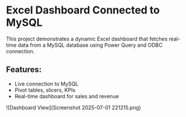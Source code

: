 # Excel Dashboard Connected to MySQL

This project demonstrates a dynamic Excel dashboard that fetches real-time data from a MySQL database using Power Query and ODBC connection.

## Features:
- Live connection to MySQL
- Pivot tables, slicers, KPIs
- Real-time dashboard for sales and revenue

![Dashboard View](Screenshot 2025-07-01 221215.png)
